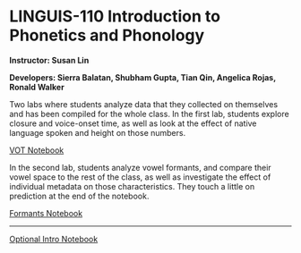 # LINGUIS-110 Introduction to Phonetics and Phonology
**Instructor: Susan Lin**

**Developers: Sierra Balatan, Shubham Gupta, Tian Qin, Angelica Rojas, Ronald Walker**

Two labs where students analyze data that they collected on themselves and has been compiled for the whole class. In the first lab, students explore closure and voice-onset time, as well as look at the effect of native language spoken and height on those numbers.

[VOT Notebook](http://datahub.berkeley.edu/user-redirect/interact?account=ds-modules&repo=LINGUIS-110&branch=master&path=VOT)

In the second lab, students analyze vowel formants, and compare their vowel space to the rest of the class, as well as investigate the effect of individual metadata on those characteristics. They touch a little on prediction at the end of the notebook.

[Formants Notebook](http://datahub.berkeley.edu/user-redirect/interact?account=ds-modules&repo=LINGUIS-110&branch=master&path=Formants)


--------


[Optional Intro Notebook](http://datahub.berkeley.edu/user-redirect/interact?account=ds-modules&repo=LINGUIS-110&branch=master&path=Intro)